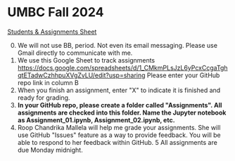 # UMBC Fall 2024

[Students & Assignments Sheet](https://docs.google.com/spreadsheets/d/1_CMkmPLsJzL6yPcxCcgaTghqtETadwCzhhpuXVgZvLU/edit?usp=sharing)

0. We will not use BB, period. Not even its email messaging. Please use Gmail directly to communicate with me.
1. We use this Google Sheet to track assignments
https://docs.google.com/spreadsheets/d/1_CMkmPLsJzL6yPcxCcgaTghqtETadwCzhhpuXVgZvLU/edit?usp=sharing
Please enter your GitHub repo link in column B
2. When you finish an assignment, enter "X" to indicate it is finished and ready for grading. 
3. **In your GitHub repo, please create a folder called "Assignments". All assignments are checked into this folder. Name the Jupyter notebook as Assignment_01.ipynb, Assignment_02.ipynb, etc.**
4. Roop Chandrika Mallela will help me grade your assignments. She will use GitHub "Issues" feature as a way to provide feedback. You will be able to respond to her feedback within GitHub.
5 All assignments are due Monday midnight. 
